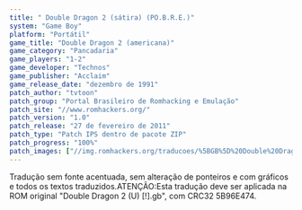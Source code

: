 ```yaml
---
title: " Double Dragon 2 (sátira) (PO.B.R.E.)"
system: "Game Boy"
platform: "Portátil"
game_title: "Double Dragon 2 (americana)"
game_category: "Pancadaria"
game_players: "1-2"
game_developer: "Technos"
game_publisher: "Acclaim"
game_release_date: "dezembro de 1991"
patch_author: "tvtoon"
patch_group: "Portal Brasileiro de Romhacking e Emulação"
patch_site: "//www.romhackers.org/"
patch_version: "1.0"
patch_release: "27 de fevereiro de 2011"
patch_type: "Patch IPS dentro de pacote ZIP"
patch_progress: "100%"
patch_images: ["//img.romhackers.org/traducoes/%5BGB%5D%20Double%20Dragon%202%20-%20Po.B.R.E.%20-%201.png","//img.romhackers.org/traducoes/%5BGB%5D%20Double%20Dragon%202%20-%20Po.B.R.E.%20-%202.png","//img.romhackers.org/traducoes/%5BGB%5D%20Double%20Dragon%202%20-%20Po.B.R.E.%20-%203.png"]
---
```

Tradução sem fonte acentuada, sem alteração de ponteiros e com gráficos e todos os textos traduzidos.ATENÇÃO:Esta tradução deve ser aplicada na ROM original "Double Dragon 2 (U) [!].gb", com CRC32 5B96E474.
